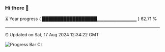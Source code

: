 ### Hi there 👋

⏳ Year progress { ██████████████████▁▁▁▁▁▁▁▁▁▁▁▁ } 62.71 %

---

⏰ Updated on Sat, 17 Aug 2024 12:34:22 GMT

![Progress Bar CI](https://github.com/ZhaoGui/ZhaoGui/workflows/Progress%20Bar%20CI/badge.svg)
